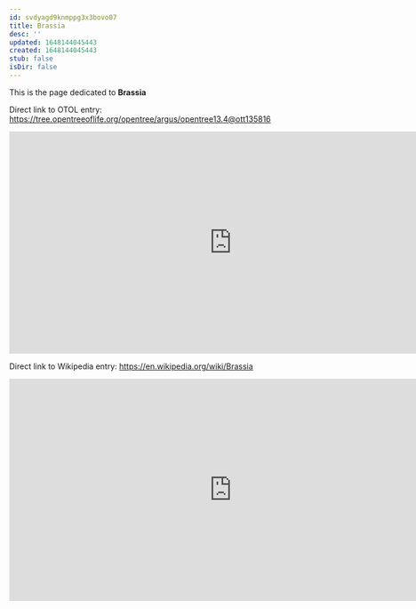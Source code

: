 ```yaml
---
id: svdyagd9knmppg3x3bovo07
title: Brassia
desc: ''
updated: 1648144045443
created: 1648144045443
stub: false
isDir: false
---
```

This is the page dedicated to **Brassia**


Direct link to OTOL entry: https://tree.opentreeoflife.org/opentree/argus/opentree13.4@ott135816



<html>
    <body>
    <iframe src="https://tree.opentreeoflife.org/opentree/argus/opentree13.4@ott135816"
    width="800" height="400" frameborder="0" allowfullscreen> </iframe>
    </body>
</html>
    


Direct link to Wikipedia entry: https://en.wikipedia.org/wiki/Brassia



<html>
    <body>
    <iframe src="https://en.wikipedia.org/wiki/Brassia"
    width="800" height="400" frameborder="0" allowfullscreen> </iframe>
    </body>
</html>
    

